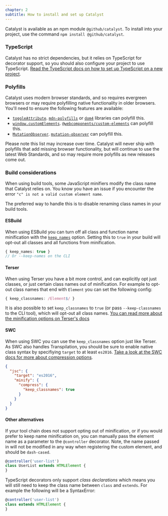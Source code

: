 ```yaml
---
chapter: 2
subtitle: How to install and set up Catalyst
---
```


Catalyst is available as an npm module `@github/catalyst`. To install into your project, use the command `npm install @github/catalyst`. 

### TypeScript

Catalyst has no strict dependencies, but it relies on TypeScript for decorator support, so you should also configure your project to use TypeScript. [Read the TypeScript docs on how to set up TypeScript on a new project](https://www.typescriptlang.org/docs/home.html).

### Polyfills

Catalyst uses modern browser standards, and so requires evergreen browsers or may require polyfilling native functionality in older browsers. You'll need to ensure the following features are available:

 - [`toggleAttribute`](https://caniuse.com/#search=toggleAttribute). [`mdn-polyfills`](https://github.com/msn0/mdn-polyfills) or [`dom4`](https://github.com/WebReflection/dom4) libraries can polyfill this.
 - [`window.customElements`](https://caniuse.com/#search=customElements). [`@webcomponents/custom-elements`](https://github.com/webcomponents/polyfills/tree/master/packages/custom-elements) can polyfill this.
 - [`MutationObserver`](https://caniuse.com/#search=MutationObserver). [`mutation-observer`](https://github.com/webmodules/mutation-observer) can polyfill this.

Please note this list may increase over time. Catalyst will never ship with polyfills that add missing browser functionality, but will continue to use the latest Web Standards, and so may require more polyfills as new releases come out.

### Build considerations

When using build tools, some JavaScript minifiers modify the class name that Catalyst relies on. You know you have an issue if you encounter the error `"c" is not a valid custom element name`.

The preferred way to handle this is to disable renaming class names in your build tools.

#### ESBuild

When using ESBuild you can turn off all class and function name minification with the [`keep_names`](https://esbuild.github.io/api/#keep-names) option. Setting this to `true` in your build will opt-out all classes and all functions from minification.


```ts
{ keep_names: true }
// Or --keep-names on the CLI
```

#### Terser

When using Terser you have a bit more control, and can explicitly opt just classes, or just certain class names out of minification. For example to opt-out class names that end with `Element` you can set the following config:

```ts
{ keep_classnames: /Element$/ }
```

It is also possible to set `keep_classnames` to `true` (or pass `--keep-classnames` to the CLI tool), which will opt-out all class names. [You can read more about the minification options on Terser's docs](https://terser.org/docs/api-reference#minify-options)

#### SWC

When using SWC you can use the `keep_classnames` option just like Terser. As SWC also handles Transpilation, you should be sure to enable native class syntax by specifiying `target` to at least `es2016`. [Take a look at the SWC docs for more about compression options](https://swc.rs/docs/configuration/minification#jscminifycompress).

```json
{
  "jsc": {
    "target": "es2016",
    "minify": {
      "compress": {
        "keep_classnames": true
      }
    }
  }
}
```

#### Other alternatives

If your tool chain does not support opting out of minification, or if you would prefer to keep name minification on, you can manually pass the element name as a parameter to the `@controller` decorator.  Note, the name passed in will not be modified in any way when registering the custom element, and should be `dash-cased`.

```ts
@controller('user-list')
class UserList extends HTMLElement {
}
```

TypeScript decorators only support _class declarations_ which means you will still need to keep the class name between `class` and `extends`. For example the following will be a SyntaxError:

```ts
@controller('user-list')
class extends HTMLElement {
}
```
